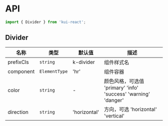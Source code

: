 # API

```jsx
import { Divider } from 'kui-react';
```

## Divider

| 名称      | 类型          | 默认值       | 描述                                                           |
| --------- | ------------- | ------------ | -------------------------------------------------------------- |
| prefixCls | `string`      | k-divider    | 组件样式名                                                     |
| component | `ElementType` | 'hr'         | 组件容器                                                       |
| color     | `string`      | -            | 颜色风格，可选值 'primary' 'info' 'success' 'warning' 'danger' |
| direction | `string`      | 'horizontal' | 方向，可选 'horizontal' 'vertical'                             |

